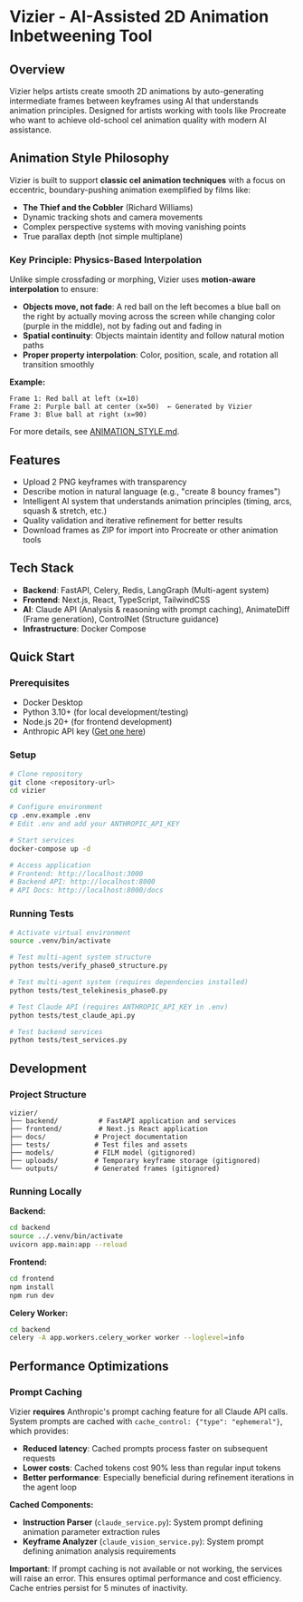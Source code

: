 # Vizier - AI-Assisted 2D Animation Inbetweening Tool

## Overview
Vizier helps artists create smooth 2D animations by auto-generating intermediate frames between keyframes using AI that understands animation principles. Designed for artists working with tools like Procreate who want to achieve old-school cel animation quality with modern AI assistance.

## Animation Style Philosophy

Vizier is built to support **classic cel animation techniques** with a focus on eccentric, boundary-pushing animation exemplified by films like:

- **The Thief and the Cobbler** (Richard Williams)
- Dynamic tracking shots and camera movements
- Complex perspective systems with moving vanishing points
- True parallax depth (not simple multiplane)

### Key Principle: Physics-Based Interpolation

Unlike simple crossfading or morphing, Vizier uses **motion-aware interpolation** to ensure:

- **Objects move, not fade**: A red ball on the left becomes a blue ball on the right by actually moving across the screen while changing color (purple in the middle), not by fading out and fading in
- **Spatial continuity**: Objects maintain identity and follow natural motion paths
- **Proper property interpolation**: Color, position, scale, and rotation all transition smoothly

**Example:**
```
Frame 1: Red ball at left (x=10)
Frame 2: Purple ball at center (x=50)  ← Generated by Vizier
Frame 3: Blue ball at right (x=90)
```

For more details, see [ANIMATION_STYLE.md](docs/ANIMATION_STYLE.md).

## Features

- Upload 2 PNG keyframes with transparency
- Describe motion in natural language (e.g., "create 8 bouncy frames")
- Intelligent AI system that understands animation principles (timing, arcs, squash & stretch, etc.)
- Quality validation and iterative refinement for better results
- Download frames as ZIP for import into Procreate or other animation tools

## Tech Stack

- **Backend**: FastAPI, Celery, Redis, LangGraph (Multi-agent system)
- **Frontend**: Next.js, React, TypeScript, TailwindCSS
- **AI**: Claude API (Analysis & reasoning with prompt caching), AnimateDiff (Frame generation), ControlNet (Structure guidance)
- **Infrastructure**: Docker Compose

## Quick Start

### Prerequisites
- Docker Desktop
- Python 3.10+ (for local development/testing)
- Node.js 20+ (for frontend development)
- Anthropic API key ([Get one here](https://console.anthropic.com/settings/keys))

### Setup

```bash
# Clone repository
git clone <repository-url>
cd vizier

# Configure environment
cp .env.example .env
# Edit .env and add your ANTHROPIC_API_KEY

# Start services
docker-compose up -d

# Access application
# Frontend: http://localhost:3000
# Backend API: http://localhost:8000
# API Docs: http://localhost:8000/docs
```

### Running Tests

```bash
# Activate virtual environment
source .venv/bin/activate

# Test multi-agent system structure
python tests/verify_phase0_structure.py

# Test multi-agent system (requires dependencies installed)
python tests/test_telekinesis_phase0.py

# Test Claude API (requires ANTHROPIC_API_KEY in .env)
python tests/test_claude_api.py

# Test backend services
python tests/test_services.py
```

## Development

### Project Structure

```
vizier/
├── backend/          # FastAPI application and services
├── frontend/         # Next.js React application
├── docs/            # Project documentation
├── tests/           # Test files and assets
├── models/          # FILM model (gitignored)
├── uploads/         # Temporary keyframe storage (gitignored)
└── outputs/         # Generated frames (gitignored)
```

### Running Locally

**Backend:**
```bash
cd backend
source ../.venv/bin/activate
uvicorn app.main:app --reload
```

**Frontend:**
```bash
cd frontend
npm install
npm run dev
```

**Celery Worker:**
```bash
cd backend
celery -A app.workers.celery_worker worker --loglevel=info
```

## Performance Optimizations

### Prompt Caching

Vizier **requires** Anthropic's prompt caching feature for all Claude API calls. System prompts are cached with `cache_control: {"type": "ephemeral"}`, which provides:

- **Reduced latency**: Cached prompts process faster on subsequent requests
- **Lower costs**: Cached tokens cost 90% less than regular input tokens
- **Better performance**: Especially beneficial during refinement iterations in the agent loop

**Cached Components:**
- **Instruction Parser** (`claude_service.py`): System prompt defining animation parameter extraction rules
- **Keyframe Analyzer** (`claude_vision_service.py`): System prompt defining animation analysis requirements

**Important**: If prompt caching is not available or not working, the services will raise an error. This ensures optimal performance and cost efficiency. Cache entries persist for 5 minutes of inactivity.